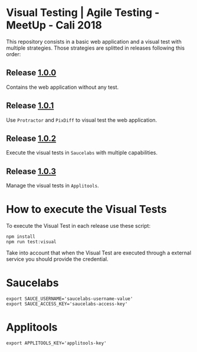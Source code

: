 # Visual Testing | Agile Testing - MeetUp - Cali 2018

This repository consists in a basic web application and a visual test with multiple strategies. Those strategies are splitted in releases following this order:

## Release [1.0.0](https://github.com/ndiaz-candido/visual-testing-meetup/releases/tag/1.0.0)

Contains the web application without any test.

## Release [1.0.1](https://github.com/ndiaz-candido/visual-testing-meetup/releases/tag/1.0.1)

Use `Protractor` and `PixDiff` to visual test the web application.

## Release [1.0.2](https://github.com/ndiaz-candido/visual-testing-meetup/releases/tag/1.0.2)

Execute the visual tests in `Saucelabs` with multiple capabilities.

## Release [1.0.3](https://github.com/ndiaz-candido/visual-testing-meetup/releases/tag/1.0.3)

Manage the visual tests in `Applitools`.

# How to execute the Visual Tests

To execute the Visual Test in each release use these script:

````
npm install
npm run test:visual
`````

Take into account that when the Visual Test are executed through a external service you should provide the credential.

# Saucelabs

````
export SAUCE_USERNAME='saucelabs-username-value'
export SAUCE_ACCESS_KEY='saucelabs-access-key'
````

# Applitools

````
export APPLITOOLS_KEY='applitools-key'
````
